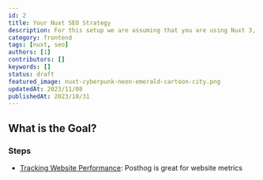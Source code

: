 ```yaml
---
id: 2
title: Your Nuxt SEO Strategy
description: For this setup we are assuming that you are using Nuxt 3, Typescript and supabase-js.
category: frontend
tags: [nuxt, seo]
authors: [1]
contributors: []
keywords: []
status: draft
featured_image: nuxt-cyberpunk-neon-emerald-cartoon-city.png
updatedAt: 2023/11/08
publishedAt: 2023/10/31
---
```


## What is the Goal?

### Steps

- [Tracking Website Performance](): Posthog is great for website metrics
